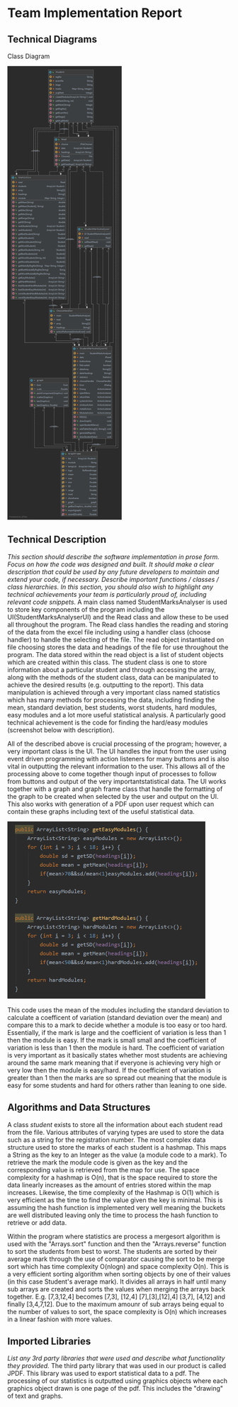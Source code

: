 # Team Implementation Report

## Technical Diagrams
Class Diagram

![Class Diagram](diagram.png)

## Technical Description
*This section should describe the software implementation in prose form.  Focus on how the code was designed and built.* 
*It should make a clear description that could be used by any future developers to maintain and extend your code, if necessary.*
*Describe important functions / classes / class hierarchies.*
*In this section, you should also wish to highlight any technical achievements your team is particularly proud of, including relevant code snippets.*
A main class named StudentMarksAnalyser is used to store key components of the program including the UI(StudentMarksAnalyserUI) and the Read class and allow these to be used all
throughout the program. The Read class handles the reading and storing of the data from the excel file including using a handler class (choose handler) to handle the selecting of
the file. The read object instantiated on file choosing stores the data and headings of the file for use throughout the program. The data stored within the read object is a list
of student objects which are created within this class. The student class is one to store information about a particular student and through accessing the array, along with the
methods of the student class, data can be manipulated to achieve the desired results (e.g. outputting to the report). This data manipulation is achieved through a very important
class named statistics which has many methods for processing the data, including finding the mean, standard deviation, best students, worst students, hard modules, easy modules
and a lot more useful statistical analysis. A particularly good technical achievement is the code for finding the hard/easy modules (screenshot below with description). 

All of the described above is crucial processing of the program; however, a very important class is the UI. The UI handles the input from the user using event driven programming
with action listeners for many buttons and is also vital in outputting the relevant information to the user. This allows all of the processing above to come together though input 
of processes to follow from buttons and output of the very importantstatistical data. The UI works together with a graph and graph frame class that handle the formatting of the 
graph to be created when selected by the user and output on the UI. This also works with generation of a PDF upon user request which can contain these graphs including text of 
the useful statistical data.

![Best/Worst students and modules](snippet.PNG)

This code uses the mean of the modules including the standard deviation to calculate a coefficent of variation (standard deviation over the mean) and compare this to a mark to 
decide whether a module is too easy or too hard. Essentially, if the mark is large and the coefficient of variation is less than 1 then the module is easy. If the mark is small
small and the coefficient of variation is less than 1 then the module is hard. The coefficient of variation is very important as it basically states whether most students are
achieving around the same mark meaning that if everyone is achieving very high or very low then the module is easy/hard. If the coefficient of variation is greater than 1 then
the marks are so spread out meaning that the module is easy for some students and hard for others rather than leaning to one side.

## Algorithms and Data Structures
A class *student* exists to store all the information about each student read from the file. Various attributes of varying types are used to store the data such as a string for the registration number.
The most complex data structure used to store the marks of each student is a hashmap. This maps a String as the key to an Integer as the value (a module code to a mark). To retrieve 
the mark the module code is given as the key and the corresponding value is retrieved from the map for use. The space complexity for a hashmap is O(n), that is the space required to
store the data linearly increases as the amount of entries stored within the map increases. Likewise, the time complexity of the Hashmap is O(1) which is very efficient as the time
to find the value given the key is minimal. This is assuming the hash function is implemented very well meaning the buckets are well distributed leaving only the time to process the
hash function to retrieve or add data.

Within the program where statistics are process a mergesort algorithm is used with the "Arrays.sort" function and then the "Arrays.reverse" function to sort the students from best to worst.
The students are sorted by their average mark through the use of comparator causing the sort to be merge sort which has time complexity O(nlogn) and space complexity O(n). This is
a very efficient sorting algorithm when sorting objects by one of their values (in this case Student's average mark). It divides all arrays in half until many sub arrays are created
and sorts the values when merging the arrays back together. E.g. [7,3,12,4] becomes [7,3], [12,4] [7],[3],[12],4] [3,7], [4,12] and finally [3,4,7,12]. Due to the maximum amounr of
sub arrays being equal to the number of values to sort, the space complexity is O(n) which increases in a linear fashion with more values.

## Imported Libraries 
*List any 3rd party libraries that were used and describe what functionality they provided.*
The third party library that was used in our product is called JPDF. This library was used to export statistical data to a pdf. The processing of our statistics is outputted using
graphics objects where each graphics object drawn is one page of the pdf. This includes the "drawing" of text and graphs.